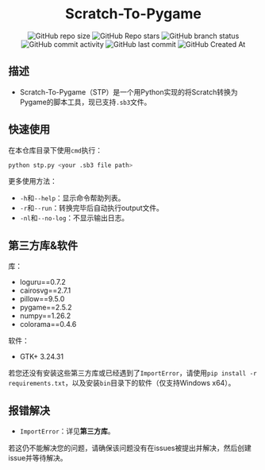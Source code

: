 <div align="center">

# Scratch-To-Pygame
![GitHub repo size](https://img.shields.io/github/repo-size/EricDing618/Scratch-To-Pygame)
![GitHub Repo stars](https://img.shields.io/github/stars/EricDing618/Scratch-To-Pygame?style=flat)
![GitHub branch status](https://img.shields.io/github/checks-status/EricDing618/Scratch-To-Pygame/main)
![GitHub commit activity](https://img.shields.io/github/commit-activity/t/EricDing618/Scratch-To-Pygame)
![GitHub last commit](https://img.shields.io/github/last-commit/EricDing618/Scratch-To-Pygame)
![GitHub Created At](https://img.shields.io/github/created-at/EricDing618/Scratch-To-Pygame)  

</div>

## 描述
- Scratch-To-Pygame（STP）是一个用Python实现的将Scratch转换为Pygame的脚本工具，现已支持`.sb3`文件。
## 快速使用
在本仓库目录下使用`cmd`执行：
```bash
python stp.py <your .sb3 file path>
```
更多使用方法：
- `-h`和`--help`：显示命令帮助列表。
- `-r`和`--run`：转换完毕后自动执行output文件。
- `-nl`和`--no-log`：不显示输出日志。

## 第三方库&软件
库：
- loguru==0.7.2
- cairosvg==2.7.1
- pillow==9.5.0
- pygame==2.5.2
- numpy==1.26.2
- colorama==0.4.6

软件：
- GTK+ 3.24.31

若您还没有安装这些第三方库或已经遇到了`ImportError`，请使用`pip install -r requirements.txt`，以及安装`bin`目录下的软件（仅支持Windows x64）。
## 报错解决
- `ImportError`：详见**第三方库**。

若这仍不能解决您的问题，请确保该问题没有在issues被提出并解决，然后创建issue并等待解决。